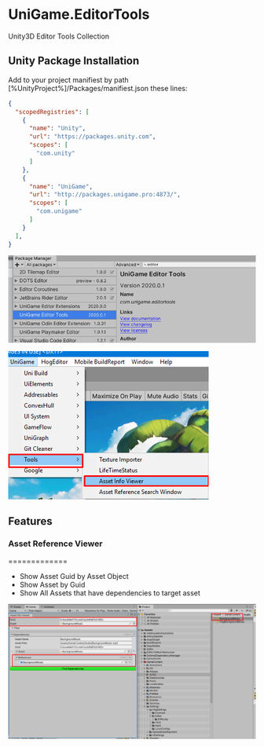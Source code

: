 # UniGame.EditorTools

Unity3D Editor Tools Collection

## Unity Package Installation

Add to your project manifiest by path [%UnityProject%]/Packages/manifiest.json these lines:

```json
{
  "scopedRegistries": [
    {
      "name": "Unity",
      "url": "https://packages.unity.com",
      "scopes": [
        "com.unity"
      ]
    },
    {
      "name": "UniGame",
      "url": "http://packages.unigame.pro:4873/",
      "scopes": [
        "com.unigame"
      ]
    }
  ],
}
```

![](https://github.com/UniGameTeam/UniGame.EditorTools/blob/master/GitAssets/package_window.png)

![](https://github.com/UniGameTeam/UniGame.EditorTools/blob/master/GitAssets/menu-tools.png)

## Features

### Asset Reference Viewer
=============

- Show Asset Guid by Asset Object
- Show Asset by Guid
- Show All Assets that have dependencies to target asset

![](https://github.com/UniGameTeam/UniGame.EditorTools/blob/master/GitAssets/info-window.png)
